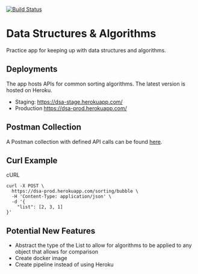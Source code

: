 [![Build Status](https://travis-ci.org/josephbateh/dsa.svg?branch=master)](https://travis-ci.org/josephbateh/dsa)

# Data Structures & Algorithms

Practice app for keeping up with data structures and algorithms.

## Deployments

The app hosts APIs for common sorting algorithms. The latest version is hosted on Heroku.
- Staging: https://dsa-stage.herokuapp.com/
- Production https://dsa-prod.herokuapp.com/

## Postman Collection

A Postman collection with defined API calls can be found [here](https://www.getpostman.com/collections/472ee940fdc8ec52f325).

## Curl Example

cURL
```
curl -X POST \
  https://dsa-prod.herokuapp.com/sorting/bubble \
  -H 'Content-Type: application/json' \
  -d '{
	"list": [2, 3, 1]
}'
```

## Potential New Features

- Abstract the type of the List to allow for algorithms to be applied to any object that allows for comparison
- Create docker image
- Create pipeline instead of using Heroku